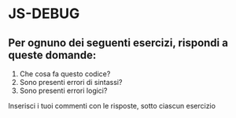 JS-DEBUG
===

## Per ognuno dei seguenti esercizi, rispondi a queste domande:

1. Che cosa fa questo codice?
2. Sono presenti errori di sintassi?
3. Sono presenti errori logici?

Inserisci i tuoi commenti con le risposte, sotto ciascun esercizio

